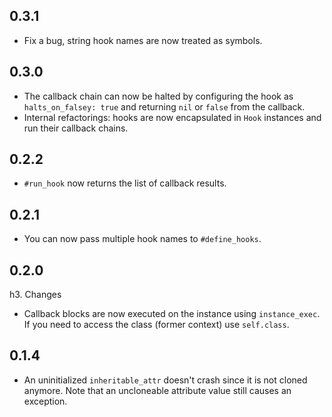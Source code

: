 ## 0.3.1

* Fix a bug, string hook names are now treated as symbols.

## 0.3.0

* The callback chain can now be halted by configuring the hook as `halts_on_falsey: true` and returning `nil` or `false` from the callback.
* Internal refactorings: hooks are now encapsulated in `Hook` instances and run their callback chains.

## 0.2.2

* `#run_hook` now returns the list of callback results.

## 0.2.1

* You can now pass multiple hook names to `#define_hooks`.

## 0.2.0

h3. Changes
* Callback blocks are now executed on the instance using `instance_exec`. If you need to access the class (former context) use `self.class`.

## 0.1.4

* An uninitialized `inheritable_attr` doesn't crash since it is not cloned anymore. Note that an uncloneable attribute value still causes an exception.
